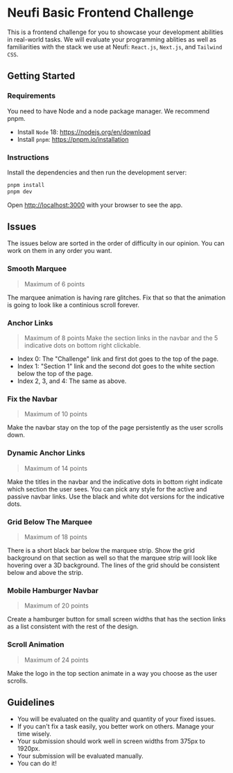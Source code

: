 # Neufi Basic Frontend Challenge
This is a frontend challenge for you to showcase your development abilities in real-world tasks. We will evaluate your programming ablities as well as familiarities with the stack we use at Neufi: `React.js`, `Next.js`, and `Tailwind CSS`.

## Getting Started

### Requirements
You need to have Node and a node package manager. We recommend pnpm.

 * Install `Node` 18: https://nodejs.org/en/download
 * Install `pnpm`: https://pnpm.io/installation

### Instructions
Install the dependencies and then run the development server:

```bash
pnpm install
pnpm dev
```

Open [http://localhost:3000](http://localhost:3000) with your browser to see the app.

## Issues
The issues below are sorted in the order of difficulty in our opinion. You can work on them in any order you want.

### Smooth Marquee
> Maximum of 6 points

The marquee animation is having rare glitches. Fix that so that the animation is going to look like a continious scroll forever.

### Anchor Links
> Maximum of 8 points
Make the section links in the navbar and the 5 indicative dots on bottom right clickable.
 * Index 0: The "Challenge" link and first dot goes to the top of the page.
 * Index 1: "Section 1" link and the second dot goes to the white section below the top of the page.
 * Index 2, 3, and 4: The same as above.

### Fix the Navbar
> Maximum of 10 points

Make the navbar stay on the top of the page persistently as the user scrolls down.

### Dynamic Anchor Links
> Maximum of 14 points

Make the titles in the navbar and the indicative dots in bottom right indicate which section the user sees. You can pick any style for the active and passive navbar links. Use the black and white dot versions for the indicative dots.

### Grid Below The Marquee
> Maximum of 18 points

There is a short black bar below the marquee strip. Show the grid background on that section as well so that the marquee strip will look like hovering over a 3D background. The lines of the grid should be consistent below and above the strip.

### Mobile Hamburger Navbar
> Maximum of 20 points

Create a hamburger button for small screen widths that has the section links as a list consistent with the rest of the design.

### Scroll Animation
> Maximum of 24 points

Make the logo in the top section animate in a way you choose as the user scrolls.

## Guidelines
 * You will be evaluated on the quality and quantity of your fixed issues.
 * If you can't fix a task easily, you better work on others. Manage your time wisely.
 * Your submission should work well in screen widths from 375px to 1920px.
 * Your submission will be evaluated manually.
 * You can do it!
